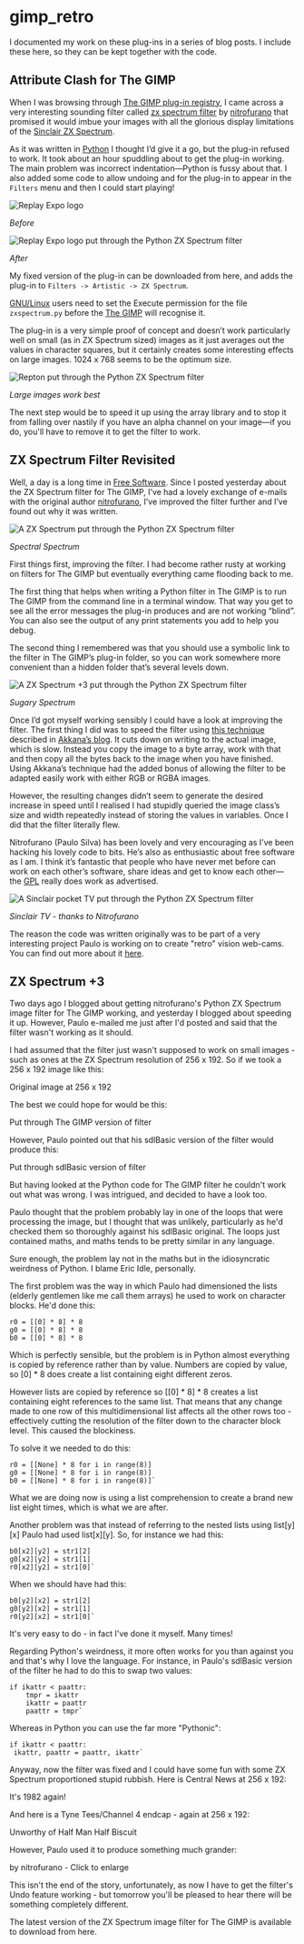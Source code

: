 # gimp_retro

I documented my work on these plug-ins in a series of blog posts. I include these here, so they can be kept together with the code.

## Attribute Clash for The GIMP 

When I was browsing through [The GIMP plug-in registry](http://registry.gimp.org/), I came across a very interesting sounding filter called [zx spectrum filter](http://registry.gimp.org/node/7648) by [nitrofurano](http://nitrofurano.linuxkafe.com/) that promised it would imbue your images with all the glorious display limitations of the [Sinclair ZX Spectrum](http://en.wikipedia.org/wiki/ZX_Spectrum).

As it was written in [Python](http://www.python.org/) I thought I’d give it a go, but the plug-in refused to work. It took about an hour spuddling about to get the plug-in working. The main problem was incorrect indentation—Python is fussy about that. I also added some code to allow undoing and for the plug-in to appear in the `Filters` menu and then I could start playing!

![Replay Expo logo](/readme/r3play%20logo.png)

_Before_

![Replay Expo logo put through the Python ZX Spectrum filter](/readme/r3play_zx.png)

_After_

My fixed version of the plug-in can be downloaded from here, and adds the plug-in to `Filters -> Artistic -> ZX Spectrum`.

[GNU/Linux](http://www.gnu.org/) users need to set the Execute permission for the file `zxspectrum.py` before the [The GIMP](http://www.gimp.org/) will recognise it.

The plug-in is a very simple proof of concept and doesn’t work particularly well on small (as in ZX Spectrum sized) images as it just averages out the values in character squares, but it certainly creates some interesting effects on large images. 1024 x 768 seems to be the optimum size.

![Repton put through the Python ZX Spectrum filter](/readme/repton.png)

_Large images work best_

The next step would be to speed it up using the array library and to stop it from falling over nastily if you have an alpha channel on your image—if you do, you'll have to remove it to get the filter to work. 

## ZX Spectrum Filter Revisited
Well, a day is a long time in [Free Software](http://www.fsf.org/). Since I posted yesterday about the ZX Spectrum filter for The GIMP, I’ve had a lovely exchange of e-mails with the original author [nitrofurano](http://www.fsf.org/), I’ve improved the filter further and I’ve found out why it was written.


![A ZX Spectrum put through the Python ZX Spectrum filter](/readme/spectrum.jpg)

_Spectral Spectrum_

First things first, improving the filter. I had become rather rusty at working on filters for The GIMP but eventually everything came flooding back to me.

The first thing that helps when writing a Python filter in The GIMP is to run The GIMP from the command line in a terminal window. That way you get to see all the error messages the plug-in produces and are not working “blind”. You can also see the output of any print statements you add to help you debug.

The second thing I remembered was that you should use a symbolic link to the filter in The GIMP’s plug-in folder, so you can work somewhere more convenient than a hidden folder that’s several levels down.

![A ZX Spectrum +3 put through the Python ZX Spectrum filter](/readme/zxamstrad.jpg)

_Sugary Spectrum_

Once I’d got myself working sensibly I could have a look at improving the filter. The first thing I did was to speed the filter using [this technique](http://www.shallowsky.com/blog/gimp/pygimp-pixel-ops.html) described in [Akkana’s blog](http://shallowsky.com/blog/).  It cuts down on writing to the actual image, which is slow. Instead you copy the image to a byte array, work with that and then copy all the bytes back to the image when you have finished. Using Akkana’s technique had the added bonus of allowing the filter to be adapted easily work with either RGB or RGBA images.

However, the resulting changes didn’t seem to generate the desired increase in speed until I realised I had stupidly queried the image class’s size and width repeatedly instead of storing the values in variables. Once I did that the filter literally flew.

Nitrofurano (Paulo Silva) has been lovely and very encouraging as I’ve been hacking his lovely code to bits. He’s also as enthusiastic about free software as I am. I think it’s fantastic that people who have never met before can work on each other’s software, share ideas and get to know each other—the [GPL](http://www.gnu.org/licenses/gpl.html) really does work as advertised.

![A Sinclair pocket TV put through the Python ZX Spectrum filter](/readme/FTV1.jpg)

_Sinclair TV - thanks to Nitrofurano_

The reason the code was written originally was to be part of a very interesting project Paulo is working on to create "retro" vision web-cams. You can find out more about it [here](http://webcampictureson8bitcomputers.blogspot.com/).

## ZX Spectrum +3
Two days ago I blogged about getting nitrofurano's Python ZX Spectrum image filter for The GIMP working, and yesterday I blogged about speeding it up. However, Paulo e-mailed me just after I'd posted and said that the filter wasn't working as it should.

I had assumed that the filter just wasn't supposed to work on small images - such as ones at the ZX Spectrum resolution of 256 x 192. So if we took a 256 x 192 image like this:

Original image at 256 x 192

The best we could hope for would be this:

Put through The GIMP version of filter

However, Paulo pointed out that his sdlBasic version of the filter would produce this:

Put through sdlBasic version of filter

But having looked at the Python code for The GIMP filter he couldn't work out what was wrong. I was intrigued, and decided to have a look too.

Paulo thought that the problem probably lay in one of the loops that were processing the image, but I thought that was unlikely, particularly as he'd checked them so thoroughly against his sdlBasic original. The loops just contained maths, and maths tends to be pretty similar in any language.

Sure enough, the problem lay not in the maths but in the idiosyncratic weirdness of Python. I blame Eric Idle, personally.

The first problem was the way in which Paulo had dimensioned the lists (elderly gentlemen like me call them arrays) he used to work on character blocks. He'd done this:

```
r0 = [[0] * 8] * 8
g0 = [[0] * 8] * 8
b0 = [[0] * 8] * 8
```

Which is perfectly sensible, but the problem is in Python almost everything is copied by reference rather than by value. Numbers are copied by value, so [0] * 8 does create a list containing eight different zeros.

However lists are copied by reference so [[0] * 8] * 8 creates a list containing eight references to the same list. That means that any change made to one row of this multidimensional list affects all the other rows too - effectively cutting the resolution of the filter down to the character block level. This caused the blockiness.

To solve it we needed to do this:

```
r0 = [[None] * 8 for i in range(8)]
g0 = [[None] * 8 for i in range(8)]
b0 = [[None] * 8 for i in range(8)]`
```

What we are doing now is using a list comprehension to create a brand new list eight times, which is what we are after.

Another problem was that instead of referring to the nested lists using list[y][x] Paulo had used list[x][y]. So, for instance we had this:

```
b0[x2][y2] = str1[2]
g0[x2][y2] = str1[1]
r0[x2][y2] = str1[0]`
```

When we should have had this:

```
b0[y2][x2] = str1[2]
g0[y2][x2] = str1[1]
r0[y2][x2] = str1[0]`
```

It's very easy to do - in fact I've done it myself. Many times!

Regarding Python's weirdness, it more often works for you than against you and that's why I love the language. For instance, in Paulo's sdlBasic version of the filter he had to do this to swap two values:

```
if ikattr < paattr:
    tmpr = ikattr
    ikattr = paattr
    paattr = tmpr`
```

Whereas in Python you can use the far more "Pythonic":

```
if ikattr < paattr:
 ikattr, paattr = paattr, ikattr`
```
Anyway, now the filter was fixed and I could have some fun with some ZX Spectrum proportioned stupid rubbish. Here is Central News at 256 x 192:

It's 1982 again!

And here is a Tyne Tees/Channel 4 endcap - again at 256 x 192:

Unworthy of Half Man Half Biscuit

However, Paulo used it to produce something much grander:

by nitrofurano - Click to enlarge

This isn't the end of the story, unfortunately, as now I have to get the filter's Undo feature working - but tomorrow you'll be pleased to hear there will be something completely different.

The latest version of the ZX Spectrum image filter for The GIMP is available to download from here.
